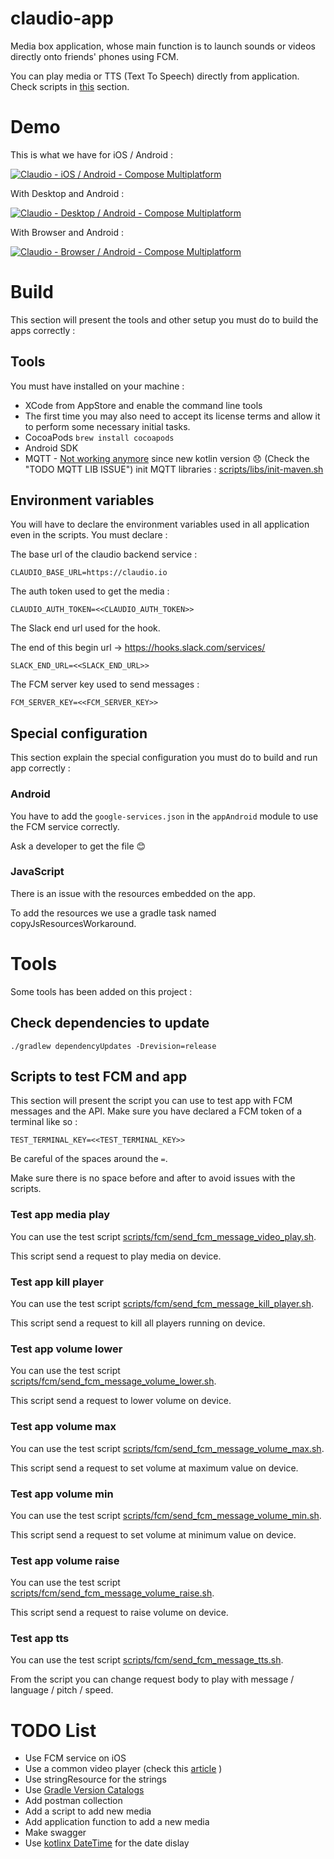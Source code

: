 # claudio-app

Media box application, whose main function is to launch sounds or videos directly onto friends' 
phones using FCM.

You can play media or TTS (Text To Speech) directly from application.
Check scripts in [this](#scripts-to-test-fcm-and-app) section.

# Demo

This is what we have for iOS / Android :

[![Claudio - iOS / Android - Compose Multiplatform](https://img.youtube.com/vi/lXzl4C-wwz0/maxresdefault.jpg)](https://youtu.be/lXzl4C-wwz0)

With Desktop and Android :

[![Claudio - Desktop / Android - Compose Multiplatform](https://img.youtube.com/vi/HWrvUPPXJwE/maxresdefault.jpg)](https://youtu.be/HWrvUPPXJwE)

With Browser and Android :

[![Claudio - Browser / Android - Compose Multiplatform](https://img.youtube.com/vi/I5_k4S3OWzM/maxresdefault.jpg)](https://youtu.be/I5_k4S3OWzM)


# Build

This section will present the tools and other setup you must do to build the apps correctly :

## Tools

You must have installed on your machine :
- XCode from AppStore and enable the command line tools
- The first time you may also need to accept its license terms and allow it to perform some 
necessary initial tasks.
- CocoaPods `brew install cocoapods`
- Android SDK
- MQTT - <ins>Not working anymore</ins> since new kotlin version 😞 (Check the "TODO MQTT LIB 
ISSUE") init MQTT libraries : [scripts/libs/init-maven.sh](scripts/libs/init-maven.sh)

## Environment variables

You will have to declare the environment variables used in all application even in the scripts.
You must declare :


The base url of the claudio backend service :

`CLAUDIO_BASE_URL=https://claudio.io`

The auth token used to get the media :

`CLAUDIO_AUTH_TOKEN=<<CLAUDIO_AUTH_TOKEN>>`

The Slack end url used for the hook. 

The end of this begin url -> https://hooks.slack.com/services/

`SLACK_END_URL=<<SLACK_END_URL>>`

The FCM server key used to send messages :

`FCM_SERVER_KEY=<<FCM_SERVER_KEY>>`

## Special configuration

This section explain the special configuration you must do to build and run app correctly :

### Android

You have to add the `google-services.json` in the `appAndroid` module to use the FCM service 
correctly. 

Ask a developer to get the file 😊

### JavaScript

There is an issue with the resources embedded on the app.

To add the resources we use a gradle task named copyJsResourcesWorkaround.

# Tools

Some tools has been added on this project :

## Check dependencies to update

`./gradlew dependencyUpdates -Drevision=release`

## Scripts to test FCM and app

This section will present the script you can use to test app with FCM messages and the API. 
Make sure you have declared a FCM token of a terminal like so :

`TEST_TERMINAL_KEY=<<TEST_TERMINAL_KEY>>`

Be careful of the spaces around the `=`. 

Make sure there is no space before and after to avoid 
issues with the scripts.

### Test app media play

You can use the test script 
[scripts/fcm/send_fcm_message_video_play.sh](scripts/fcm/send_fcm_message_media_play.sh). 

This 
script send a request to play media on device.

### Test app kill player

You can use the test script 
[scripts/fcm/send_fcm_message_kill_player.sh](scripts/fcm/send_fcm_message_kill_player.sh). 

This script send a request to kill all players running on device.

### Test app volume lower

You can use the test script 
[scripts/fcm/send_fcm_message_volume_lower.sh](scripts/fcm/send_fcm_message_volume_lower.sh). 

This script send a request to lower volume on device.

### Test app volume max

You can use the test script 
[scripts/fcm/send_fcm_message_volume_max.sh](scripts/fcm/send_fcm_message_volume_max.sh). 

This script send a request to set volume at maximum value on device.

### Test app volume min

You can use the test script 
[scripts/fcm/send_fcm_message_volume_min.sh](scripts/fcm/send_fcm_message_volume_min.sh). 

This script send a request to set volume at minimum value on device.

### Test app volume raise

You can use the test script 
[scripts/fcm/send_fcm_message_volume_raise.sh](scripts/fcm/send_fcm_message_volume_raise.sh). 

This script send a request to raise volume on device.

### Test app tts

You can use the test script
[scripts/fcm/send_fcm_message_tts.sh](scripts/fcm/send_fcm_message_tts.sh).

From the script you can change request body to play with message / language / pitch / speed.

# TODO List

- Use FCM service on iOS
- Use a common video player (check this 
[article](https://medium.com/proandroiddev/unifying-video-players-compose-multiplatform-for-ios-android-desktop-aa920d29bbf3)
)
- Use stringResource for the strings
- Use [Gradle Version Catalogs](https://developer.android.com/build/migrate-to-catalogs)
- Add postman collection
- Add a script to add new media
- Add application function to add a new media
- Make swagger
- Use [kotlinx DateTime](https://github.com/Kotlin/kotlinx-datetime) for the date dislay
